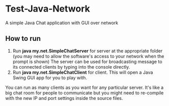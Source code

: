 # Test-Java-Network
A simple Java Chat application with GUI over network

## How to run
1. Run __java my.net.SimpleChatServer__ for server at the appropriate folder (you may need to allow the software's access to your network when the prompt is shown)
   The server can be used for broadcasting message to its connected clients by typing into the console directly.
2. Run __java my.net.SimpleChatClient__ for client. This will open a Java Swing GUI app for you to play with.

You can run as many clients as you want for any particular server. 
It's like a big chat room for people to communicate but you might need to re-compile with the new IP and port settings inside the source files.